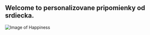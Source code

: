 ## Welcome to personalizovane pripomienky od srdiecka.

![Image of Happiness](https://dominikhubacek.github.io/nezabudni.github.io/Untitled.png)

